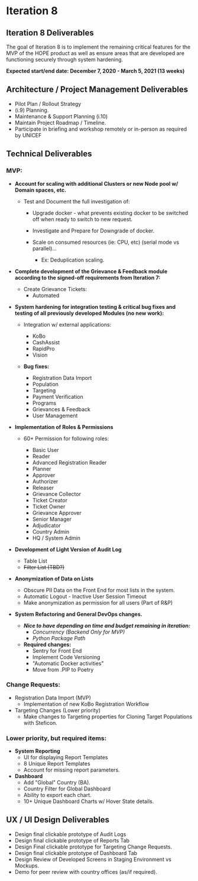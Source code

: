 # Iteration 8

## Iteration 8 Deliverables

The goal of Iteration 8 is to implement the remaining critical features for the MVP of the HOPE product as well as ensure areas that are developed are functioning securely through system hardening.

**Expected start/end date: December 7, 2020 - March 5, 2021 \(13 weeks\)**

##  Architecture / Project Management Deliverables

* Pilot Plan / Rollout Strategy
* \(i.9\) Planning.
* Maintenance & Support Planning \(i.10\)
* Maintain Project Roadmap / Timeline.
* Participate in briefing and workshop remotely or in-person as required by UNICEF

##  Technical Deliverables

### MVP:

* **Account for scaling with additional Clusters or new Node pool w/ Domain spaces, etc.**
  * Test and Document the full investigation of:
    * Upgrade docker - what prevents existing docker to be switched off when ready to switch to new request.
    * Investigate and Prepare for Downgrade of docker.
    * Scale on consumed resources \(ie: CPU, etc\) \(serial mode vs parallel\)...

      * Ex: Deduplication scaling.
* **Complete development of the Grievance & Feedback module according to the signed-off requirements from Iteration 7:**
  * Create Grievance Tickets:
    * Automated  
* **System hardening for integration testing & critical bug fixes and testing of all previously developed Modules \(no new work\):**
  * Integration w/ external applications:

    * KoBo 
    * CashAssist
    * RapidPro
    * Vision

  * **Bug fixes:**

    * Registration Data Import
    * Population
    * Targeting
    * Payment Verification
    * Programs
    * Grievances & Feedback
    * User Management
* **Implementation of Roles & Permissions**
  * 60+ Permission for following roles:

    * Basic User
    * Reader
    * Advanced Registration Reader
    * Planner
    * Approver
    * Authorizer
    * Releaser
    * Grievance Collector
    * Ticket Creator
    * Ticket Owner
    * Grievance Approver
    * Senior Manager
    * Adjudicator
    * Country Admin
    * HQ / System Admin
* **Development of Light Version of Audit Log**

  * Table List
  * ~~Filter List \(TBD?\)~~

* **Anonymization of Data on Lists**

  * Obscure PII Data on the Front End for most lists in the system.
  * Automatic Logout - Inactive User Session Timeout
  * Make anonymization as permission for all users \(Part of R&P\)

* **System Refactoring and General DevOps changes.**
  * _**Nice to have depending on time and budget remaining in iteration:**_
    * _Concurrency \(Backend Only for MVP\)_
    * _Python Package Path_
  * **Required changes:**
    * Sentry for Front End
    * Implement Code Versioning
    * "Automatic Docker activities" 
    * Move from .PIP to Poetry

### Change Requests:

* Registration Data Import \(MVP\)
  * Implementation of new KoBo Registration Workflow
* Targeting Changes \(Lower priority\)
  * Make changes to Targeting properties for Cloning Target Populations with Steficon.

### **Lower priority, but required items:**

* **System Reporting**
  * UI for displaying Report Templates
  * 8 Unique Report Templates
  * Account for missing report parameters.
* **Dashboard**
  * Add "Global" Country \(BA\).
  * Country Filter for Global Dashboard
  * Ability to export each chart.
  * 10+ Unique Dashboard Charts w/ Hover State details.

## UX / UI Design Deliverables

* Design final clickable prototype of Audit Logs
* Design final clickable prototype of Reports Tab
* Design Final clickable prototype for Targeting Change Requests.
* Design final clickable prototype of Dashboard Tab
* Design Review of Developed Screens in Staging Environment vs Mockups.
* Demo for peer review with country offices \(as/if required\).

